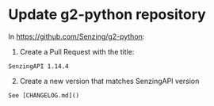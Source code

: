 # Update g2-python repository

In https://github.com/Senzing/g2-python:

1. Create a Pull Request with the title:

```console
SenzingAPI 1.14.4
```

2. Create a new version that matches SenzingAPI version

```console
See [CHANGELOG.md]()
```
